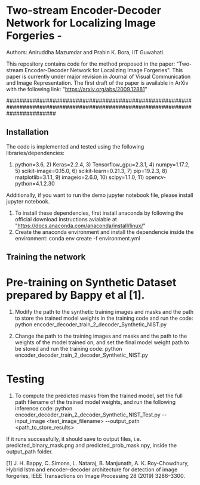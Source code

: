 # Two-stream Encoder-Decoder Network for Localizing Image Forgeries - 
Authors: Aniruddha Mazumdar and Prabin K. Bora, IIT Guwahati.

This repository contains code for the method proposed in the paper: "Two-stream Encoder-Decoder Network for Localizing Image Forgeries". This paper is currently under major revision in Journal of Visual Communication and Image Representation. 
The first draft of the paper is available in ArXiv with the following link: "https://arxiv.org/abs/2009.12881"

###############################################################################################################################




##  Installation

The code is implemented and tested using the following libraries/dependencies:
1) python=3.6, 2) Keras=2.2.4, 3) Tensorflow_gpu=2.3.1, 4) numpy=1.17.2, 5) scikit-image=0.15.0, 6) scikit-learn=0.21.3, 7) pip=19.2.3, 8) matplotlib=3.1.1, 9) imageio=2.6.0, 10) scipy=1.1.0, 11) opencv-python=4.1.2.30

Additionally, if you want to run the demo jupyter notebook file, please install jupyter notebook.

1. To install these dependencies, first install anaconda by following the official download instructions avialable at "https://docs.anaconda.com/anaconda/install/linux/"
2. Create the anaconda environment and install the dependencie inside the environment:
	conda env create -f environment.yml


## Training the network 

# Pre-training on Synthetic Dataset prepared by Bappy et al [1].

 1. Modify the path to the synthetic training images and masks and the path to store the trained model weights in the training code and run the code:
	python encoder_decoder_train_2_decoder_Synthetic_NIST.py

 2. Change the path to the training images and masks and the path to the weights of the model trained on, and set the final model weight path to be stored and run the training code:
	python encoder_decoder_train_2_decoder_Synthetic_NIST.py


# Testing
1. To compute the predicted masks from the trained model, set the full path filename of the trained model weights, and run the following inference code:
	python encoder_decoder_train_2_decoder_Synthetic_NIST_Test.py --input_image <test_image_filename> --output_path <path_to_store_results> 

If it runs successfully, it should save to output files, i.e. predicted_binary_mask.png and predicted_prob_mask.npy, inside the output_path folder.





[1] J. H. Bappy, C. Simons, L. Nataraj, B. Manjunath, A. K. Roy-Chowdhury, Hybrid lstm and encoder–decoder architecture for detection of image forgeries, IEEE Transactions on Image Processing 28 (2019) 3286–3300.




